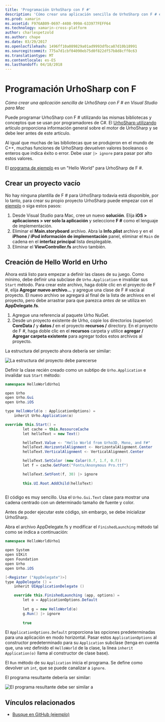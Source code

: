 ```yaml
---
title: 'Programación UrhoSharp con F #'
description: 'Cómo crear una aplicación sencilla de UrhoSharp con F # en Visual Studio para Mac'
ms.prod: xamarin
ms.assetid: F976AB09-0697-4408-999A-633977FEFF64
ms.technology: xamarin-cross-platform
author: charlespetzold
ms.author: chape
ms.date: 03/29/2017
ms.openlocfilehash: 1496ff10a089829a01ad9993dfbca87d10b18991
ms.sourcegitcommit: 775a7d1cbf04090eb75d0f822df57b8d8cff0c63
ms.translationtype: MT
ms.contentlocale: es-ES
ms.lasthandoff: 04/18/2018
---
```

# <a name="programming-urhosharp-with-f"></a>Programación UrhoSharp con F #

_Cómo crear una aplicación sencilla de UrhoSharp con F # en Visual Studio para Mac_

Puede programar UrhoSharp con F # utilizando las mismas bibliotecas y conceptos que se usan por programadores de C#. El [UrhoSharp utilizando](~/graphics-games/urhosharp/using.md) artículo proporciona información general sobre el motor de UrhoSharp y se debe leer antes de este artículo.

Al igual que muchas de las bibliotecas que se produjeron en el mundo de C++, muchas funciones de UrhoSharp devuelven valores booleanos o enteros que indica éxito o error. Debe usar `|> ignore` para pasar por alto estos valores.

El [programa de ejemplo](https://github.com/xamarin/recipes/tree/master/cross-platform/urho/urho-fsharp/HelloWorldUrhoFsharp) es un "Hello World" para UrhoSharp de F #.

## <a name="creating-an-empty-project"></a>Crear un proyecto vacío

No hay ninguna plantilla de F # para UrhoSharp todavía está disponible, por lo tanto, para crear su propio proyecto UrhoSharp puede empezar con el [ejemplo](https://github.com/xamarin/recipes/tree/master/cross-platform/urho/urho-fsharp/HelloWorldUrhoFsharp) o siga estos pasos:

1. Desde Visual Studio para Mac, cree un nuevo **solución**. Elija **iOS > aplicaciones > ver solo la aplicación** y seleccione **F #** como el lenguaje de implementación. 
1. Eliminar el **Main.storyboard** archivo. Abra la **Info.plist** archivo y en el **iPhone / iPod información de implementación** panel, eliminar el `Main` de cadena en el **interfaz principal** lista desplegable.
1. Eliminar el **ViewController.fs** archivo también.

## <a name="building-hello-world-in-urho"></a>Creación de Hello World en Urho

Ahora está listo para empezar a definir las clases de su juego. Como mínimo, debe definir una subclase de `Urho.Application` e invalidar sus `Start` método. Para crear este archivo, haga doble clic en el proyecto de F #, elija **Agregar nuevo archivo...**  y agregue una clase de F # vacía al proyecto. El nuevo archivo se agregará al final de la lista de archivos en el proyecto, pero debe arrastrar para que parezca *antes de* se utiliza en **AppDelegate.fs**.

1. Agregue una referencia al paquete Urho NuGet.
1. Desde un proyecto existente de Urho, copie los directorios (superior) **CoreData /** y **datos /** en el proyecto **recursos /** directory. En el proyecto de F #, haga doble clic en el **recursos** carpeta y utilice **agregar / Agregar carpeta existente** para agregar todos estos archivos al proyecto.

La estructura del proyecto ahora debería ser similar:

![](fsharp-images/solutionpane.png "La estructura del proyecto debe parecerse")

Definir la clase recién creado como un subtipo de `Urho.Application` e invalidar sus `Start` método:

```csharp
namespace HelloWorldUrho1

open Urho
open Urho.Gui
open Urho.iOS

type HelloWorld(o : ApplicationOptions) =
    inherit Urho.Application(o) 

override this.Start() = 
        let cache = this.ResourceCache
        let helloText = new Text()

        helloText.Value <- "Hello World from Urho3D, Mono, and F#"
        helloText.HorizontalAlignment <- HorizontalAlignment.Center
        helloText.VerticalAlignment <- VerticalAlignment.Center

        helloText.SetColor (new Color(0.f, 1.f, 0.f))
        let f = cache.GetFont("Fonts/Anonymous Pro.ttf")

        helloText.SetFont(f, 30) |> ignore
                  
        this.UI.Root.AddChild(helloText)
            
```

El código es muy sencillo. Usa el `Urho.Gui.Text` clase para mostrar una cadena centrado con un determinado tamaño de fuente y color. 

Antes de poder ejecutar este código, sin embargo, se debe inicializar UrhoSharp. 

Abra el archivo AppDelegate.fs y modificar el `FinishedLaunching` método tal como se indica a continuación:

```csharp
namespace HelloWorldUrho1

open System
open UIKit
open Foundation
open Urho
open Urho.iOS

[<Register ("AppDelegate")>]
type AppDelegate () =
    inherit UIApplicationDelegate ()

    override this.FinishedLaunching (app, options) =
        let o = ApplicationOptions.Default
     
        let g = new HelloWorld(o)
        g.Run() |> ignore
       
        true
```

El `ApplicationOptions.Default` proporciona las opciones predeterminadas para una aplicación en modo horizontal. Pasar estos `ApplicationOptions` al constructor predeterminado para su `Application` subclase (tenga en cuenta que, una vez definido el `HelloWorld` de la clase, la línea `inherit Application(o)` llama al constructor de clase base). 

El `Run` método de su `Application` inicia el programa. Se define como devolver un `int`, que se puede canalizar a `ignore`. 

El programa resultante debería ser similar:

![](fsharp-images/helloworldfsharp.png "El programa resultante debe ser similar a")








## <a name="related-links"></a>Vínculos relacionados

- [Busque en GitHub (ejemplo)](https://github.com/xamarinhttps://developer.xamarin.com/recipes/tree/master/cross-platform/urho/urho-fsharp/HelloWorldUrhoFsharp)
